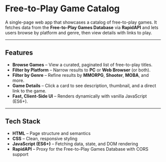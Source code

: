 # Free-to-Play Game Catalog

A single-page web app that showcases a catalog of free-to-play games. It fetches data from the **Free-to-Play Games Database** via **RapidAPI** and lets users browse by platform and genre, then view details with links to play.

---

## Features

- **Browse Games** – View a curated, paginated list of free-to-play titles.
- **Filter by Platform** – Narrow results to **PC** or **Web Browser** (or both).
- **Filter by Genre** – Refine results by **MMORPG**, **Shooter**, **MOBA**, and more.
- **Game Details** – Click a card to see description, thumbnail, and a direct link to the game.
- **Fast, Client-Side UI** – Renders dynamically with vanilla JavaScript (ES6+).

---

## Tech Stack

- **HTML** – Page structure and semantics  
- **CSS** – Clean, responsive styling  
- **JavaScript (ES6+)** – Fetching data, state, and DOM rendering  
- **RapidAPI** – Proxy for the Free-to-Play Games Database with CORS support
